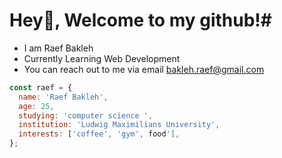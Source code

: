 # Hey👋, Welcome to my github!#

- I am Raef Bakleh
- Currently Learning Web Development
- You can reach out to me via email bakleh.raef@gmail.com

```javascript
const raef = {
  name: 'Raef Bakleh',
  age: 25,
  studying: 'computer science ',
  institution: 'Ludwig Maximilians University',
  interests: ['coffee', 'gym', food'],
};
```
